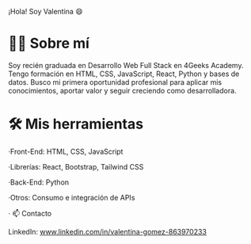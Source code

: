 ¡Hola! Soy Valentina 😄

# 👩‍💻 Sobre mí

Soy recién graduada en Desarrollo Web Full Stack en 4Geeks Academy.
Tengo formación en HTML, CSS, JavaScript, React, Python y bases de datos.
Busco mi primera oportunidad profesional para aplicar mis conocimientos, aportar valor y seguir creciendo como desarrolladora.

# 🛠️ Mis herramientas

·Front-End: HTML, CSS, JavaScript

·Librerías: React, Bootstrap, Tailwind CSS

·Back-End: Python

·Otros: Consumo e integración de APIs


· 📫 Contacto

LinkedIn: www.linkedin.com/in/valentina-gomez-863970233
